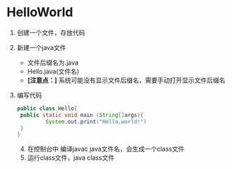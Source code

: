 # HelloWorld

1. 创建一个文件，存放代码

2. 新建一个java文件

   * 文件后缀名为.java
   * Hello.java(文件名)
   * **[注意点：]** 系统可能没有显示文件后缀名，需要手动打开显示文件后缀名

3. 编写代码

   ```java
   public class Hello{	
   	public static void main (String[]args){	
   			System.out.print("Hello,world!")		
   	}
   }
   ```

   4. 在控制台中 编译javac java文件名，会生成一个class文件
   5. 运行class文件，java class文件

   

   